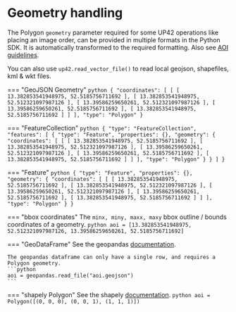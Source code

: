 # Geometry handling

The Polygon `geometry` parameter required for some UP42 operations like placing an image order, can be 
provided in multiple formats in the Python SDK. It is automatically transformed to the required formatting. 
Also see [AOI guidelines](https://docs.up42.com/help/aoi-guidelines).

You can also use `up42.read_vector_file()` to read local geojson, shapefiles, kml & wkt files.

=== "GeoJSON Geometry"
    ```python
    {
        "coordinates": [
            [
                [
                    13.382853541948975,
                    52.5185756711692
                ],
                [
                    13.382853541948975,
                    52.512321097987126
                ],
                [
                    13.39586259650261,
                    52.512321097987126
                ],
                [
                    13.39586259650261,
                    52.5185756711692
                ],
                [
                    13.382853541948975,
                    52.5185756711692
                ]
            ]
        ],
        "type": "Polygon"
    }
    ```

=== "FeatureCollection"
    ```python
    {
        "type": "FeatureCollection",
        "features": [
            {
                "type": "Feature",
                "properties": {},
                "geometry": {
                    "coordinates": [
                        [
                            [
                                13.382853541948975,
                                52.5185756711692
                            ],
                            [
                                13.382853541948975,
                                52.512321097987126
                            ],
                            [
                                13.39586259650261,
                                52.512321097987126
                            ],
                            [
                                13.39586259650261,
                                52.5185756711692
                            ],
                            [
                                13.382853541948975,
                                52.5185756711692
                            ]
                        ]
                    ],
                    "type": "Polygon"
                }
            }
        ]
    }
    ```

=== "Feature"
    ```python
        {
        "type": "Feature",
        "properties": {},
        "geometry": {
            "coordinates": [
                [
                    [
                        13.382853541948975,
                        52.5185756711692
                    ],
                    [
                        13.382853541948975,
                        52.512321097987126
                    ],
                    [
                        13.39586259650261,
                        52.512321097987126
                    ],
                    [
                        13.39586259650261,
                        52.5185756711692
                    ],
                    [
                        13.382853541948975,
                        52.5185756711692
                    ]
                ]
            ],
            "type": "Polygon"
        }
    }
    ```

=== "bbox coordinates"
    The `minx, miny, maxx, maxy` bbox outline / bounds coordinates of a geometry.
    ```python
    aoi = [13.382853541948975, 52.512321097987126, 13.39586259650261, 52.5185756711692]
    ```


=== "GeoDataFrame"
    See the geopandas [documentation](https://geopandas.org/en/stable/index.html).
    
    The geopandas dataframe can only have a single row, and requires a Polygon geometry.
    ```python
    aoi = geopandas.read_file("aoi.geojson")
    ```

=== "shapely Polygon"
    See the shapely [documentation](https://shapely.readthedocs.io/en/stable/manual.html).
    ```python
    aoi = Polygon([(0, 0, 0), (0, 0, 1), (1, 1, 1)])
    ```

